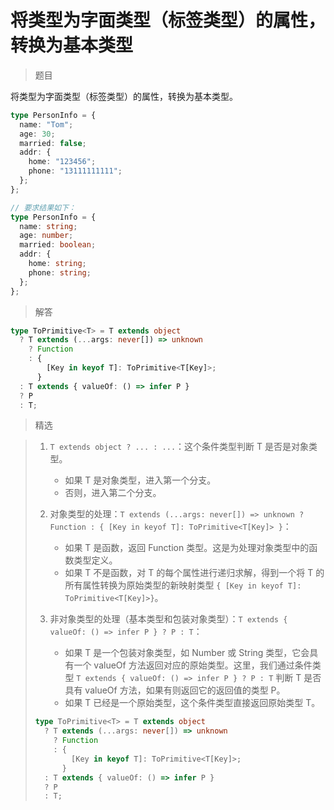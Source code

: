 # 将类型为字面类型（标签类型）的属性，转换为基本类型

<BtnGroup 
	issue="https://tsch.js.org/16259/solutions"
	answer="https://github.com/type-challenges/type-challenges/issues/32272"
/>

> 题目

将类型为字面类型（标签类型）的属性，转换为基本类型。

```ts
type PersonInfo = {
  name: "Tom";
  age: 30;
  married: false;
  addr: {
    home: "123456";
    phone: "13111111111";
  };
};

// 要求结果如下：
type PersonInfo = {
  name: string;
  age: number;
  married: boolean;
  addr: {
    home: string;
    phone: string;
  };
};
```

> 解答

```ts
type ToPrimitive<T> = T extends object
  ? T extends (...args: never[]) => unknown
    ? Function
    : {
        [Key in keyof T]: ToPrimitive<T[Key]>;
      }
  : T extends { valueOf: () => infer P }
  ? P
  : T;
```

> 精选

<BtnGroup 
	featured="https://github.com/type-challenges/type-challenges/issues/28263"
/>

> 1. `T extends object ? ... : ...`：这个条件类型判断 T 是否是对象类型。
>
>    - 如果 T 是对象类型，进入第一个分支。
>    - 否则，进入第二个分支。
>
> 2. 对象类型的处理：`T extends (...args: never[]) => unknown ? Function : { [Key in keyof T]: ToPrimitive<T[Key]> }`：
>
>    - 如果 T 是函数，返回 Function 类型。这是为处理对象类型中的函数类型定义。
>    - 如果 T 不是函数，对 T 的每个属性进行递归求解，得到一个将 T 的所有属性转换为原始类型的新映射类型 `{ [Key in keyof T]: ToPrimitive<T[Key]>}`。
>
> 3. 非对象类型的处理（基本类型和包装对象类型）：`T extends { valueOf: () => infer P } ? P : T`：
>
>    - 如果 T 是一个包装对象类型，如 Number 或 String 类型，它会具有一个 valueOf 方法返回对应的原始类型。这里，我们通过条件类型 `T extends { valueOf: () => infer P } ? P : T` 判断 T 是否具有 valueOf 方法，如果有则返回它的返回值的类型 P。
>    - 如果 T 已经是一个原始类型，这个条件类型直接返回原始类型 T。
>
> ```ts
> type ToPrimitive<T> = T extends object
>   ? T extends (...args: never[]) => unknown
>     ? Function
>     : {
>         [Key in keyof T]: ToPrimitive<T[Key]>;
>       }
>   : T extends { valueOf: () => infer P }
>   ? P
>   : T;
> ```
